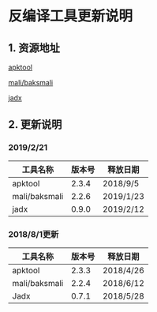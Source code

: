 # 反编译工具更新说明

## 1. 资源地址

[apktool](https://ibotpeaches.github.io/Apktool/)

[mali/baksmali](https://bitbucket.org/JesusFreke/smali/downloads/)

[jadx](https://github.com/skylot/jadx/releases/)



## 2. 更新说明

### 2019/2/21

| 工具名称      | 版本号 | 释放日期  |
| ------------- | ------ | --------- |
| apktool       | 2.3.4  | 2018/9/5  |
| mali/baksmali | 2.2.6  | 2019/1/23 |
| jadx          | 0.9.0  | 2019/2/12 |


### 2018/8/1更新

| 工具名称      | 版本号 | 释放日期  |
| ------------- | ------ | --------- |
| apktool       | 2.3.3  | 2018/4/26 |
| mali/baksmali | 2.2.4  | 2018/6/12 |
| Jadx          | 0.7.1  | 2018/5/28 |

